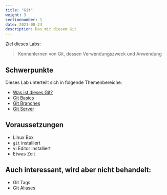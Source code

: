 ```yaml
---
title: "Git"
weight: 3
sectionnumber: 1
date: 2021-08-24
description: Das mit diesem Git
---
```


Ziel dieses Labs:

> Kennenlernen von Git, dessen Verwendungszweck und Anwendung

## Schwerpunkte

Dieses Lab unterteilt sich in folgende Themenbereiche:

* [Was ist dieses Git?](01)
* [Git Basics](02)
* [Git Branches](03)
* [Git Server](04)

## Voraussetzungen

* Linux Box
* `git` installiert
* vi Editor installiert
* Etwas Zeit

## Auch interessant, wird aber nicht behandelt:

* Git Tags
* Git Aliases
